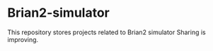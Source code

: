 # Brian2-simulator
This repository stores projects related to Brian2 simulator
Sharing is improving.
